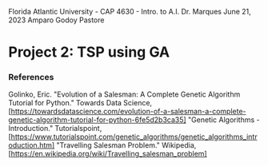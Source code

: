 Florida Atlantic University - CAP 4630 - Intro. to A.I.
Dr. Marques
June 21, 2023
Amparo Godoy Pastore

# Project 2: TSP using GA

### References
Golinko, Eric. "Evolution of a Salesman: A Complete Genetic Algorithm Tutorial for Python." Towards Data Science, [https://towardsdatascience.com/evolution-of-a-salesman-a-complete-genetic-algorithm-tutorial-for-python-6fe5d2b3ca35]
"Genetic Algorithms - Introduction." Tutorialspoint, [https://www.tutorialspoint.com/genetic_algorithms/genetic_algorithms_introduction.htm]
"Travelling Salesman Problem." Wikipedia, [https://en.wikipedia.org/wiki/Travelling_salesman_problem]
